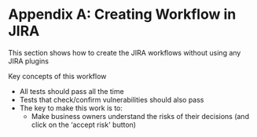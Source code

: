 # Appendix A: Creating Workflow in JIRA

This section shows how to create the JIRA workflows without using any JIRA plugins

Key concepts of this workflow

 - All tests should pass all the time
 - Tests that check/confirm vulnerabilities should also pass
 - The key to make this work is to:  
   - Make business owners understand the risks of their decisions (and click on the ‘accept risk' button)
